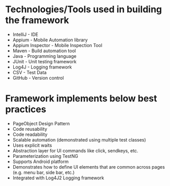 
Technologies/Tools used in building the framework
=================================================
- IntelliJ - IDE
- Appium - Mobile Automation library
- Appium Inspector - Mobile Inspection Tool
- Maven - Build automation tool
- Java - Programming language
- JUnit - Unit testing framework
- Log4J - Logging framework
- CSV - Test Data
- GitHub - Version control

Framework implements below best practices
=========================================  
- PageObject Design Pattern 
- Code reusability
- Code readability
- Scalable automation (demonstrated using multiple test classes)
- Uses explicit waits
- Abstraction layer for UI commands like click, sendkeys, etc.
- Parameterization using TestNG
- Supports Android platform
- Demonstrates how to define UI elements that are common across pages (e.g. menu bar, side bar, etc.)
- Integrated with Log4J2 Logging framework

